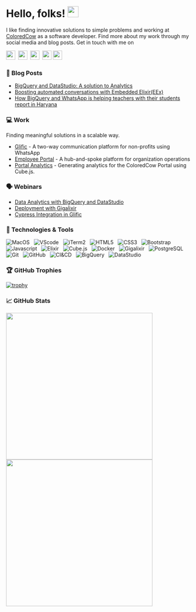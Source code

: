 # Hello, folks! <img src="https://raw.githubusercontent.com/MartinHeinz/MartinHeinz/master/wave.gif" width="30px">

I like finding innovative solutions to simple problems and working at <a href="https://coloredcow.com?utm_source=github&utm_medium=AkhileshNegi">ColoredCow</a> as a software developer. Find more about my work through my social media and blog posts.
Get in touch with me on

<a href="https://twitter.com/negi_akhilesh3"><img height="25" width="25" src="https://cdn.jsdelivr.net/npm/simple-icons@v3/icons/twitter.svg"></a>&nbsp;
<a href="https://discordapp.com/users/akhilesh#8614"><img height="25" width="25" src="https://cdn.jsdelivr.net/npm/simple-icons@v3/icons/discord.svg"></a>&nbsp;
<a href="https://instagram.com/negi_akhilesh3"><img height="25" width="25" src="https://cdn.jsdelivr.net/npm/simple-icons@v3/icons/instagram.svg"></a>&nbsp;
<a href="https://www.linkedin.com/in/NegiAkhilesh/"><img height="25" width="25" src="https://cdn.jsdelivr.net/npm/simple-icons@v3/icons/linkedin.svg"></a>
<a href="mailto:akhilesh.negi@coloredcow.com"><img height="25" width="25" src="https://cdn.jsdelivr.net/npm/simple-icons@v3/icons/gmail.svg"></a>


### :newspaper: Blog Posts

- [BigQuery and DataStudio: A solution to Analytics](https://coloredcow.com/bigquery-and-datastudio-a-solution-to-analytics)
- [Boosting automated conversations with Embedded Elixir(EEx)](https://coloredcow.com/boosting-automated-conversations-with-eex)
- [How BigQuery and WhatsApp is helping teachers with their students report in Haryana](https://glific.org/how-bigquery-and-whatsapp-is-helping-teachers-with-their-students-report-in-haryana)


### :computer: Work

Finding meaningful solutions in a scalable way.

- [Glific](https://glific.org) - A two-way communication platform for non-profits using WhatsApp
- [Employee Portal](https://github.com/ColoredCow/portal) - A hub-and-spoke platform for organization operations
- [Portal Analytics](https://github.com/ColoredCow/portal-analytics) - Generating analytics for the ColoredCow Portal using Cube.js.


### 🗣️ Webinars

- [Data Analytics with BigQuery and DataStudio](https://www.youtube.com/watch?v=txdrTLgchvs&list=PLn1_vUUOj6IHS9S84qbc0-cIjXeB-KBiN&index=5)
- [Deployment with Gigalixir](https://www.youtube.com/watch?v=txdrTLgchvs&list=PLn1_vUUOj6IHS9S84qbc0-cIjXeB-KBiN&index=5)
- [Cypress Integration in Glific](https://www.youtube.com/watch?v=xve1LDH7vxw&list=PLn1_vUUOj6IHS9S84qbc0-cIjXeB-KBiN&index=6)

### 🔧 Technologies & Tools

![MacOS](https://img.shields.io/badge/-MacOS-black?logo=Apple&style=social)&nbsp;&nbsp;
![VScode](https://img.shields.io/badge/-VScode-black?logo=visual-studio-code&style=social)&nbsp;&nbsp;
![iTerm2](https://img.shields.io/badge/-iTerm2-black?logo=Apple&style=social)&nbsp;&nbsp;
![HTML5](https://img.shields.io/badge/-HTML5-black?logo=html5&style=social)&nbsp;&nbsp;
![CSS3](https://img.shields.io/badge/-CSS3-black?logo=css3&style=social)&nbsp;&nbsp;
![Bootstrap](https://img.shields.io/badge/-Bootstrap-black?logo=bootstrap&style=social)&nbsp;&nbsp;
![Javascript](https://img.shields.io/badge/-Javascript-black?logo=javascript&style=social&logoColor=yellow)&nbsp;&nbsp;
![Elixir](https://img.shields.io/badge/-Elixir-black?logo=elixir&style=social)&nbsp;&nbsp;
![Cube.js](https://img.shields.io/badge/-Cube.js-black?logo=nintendogamecube&style=social)&nbsp;&nbsp;
![Docker](https://img.shields.io/badge/-Docker-black?logo=docker&style=social)&nbsp;&nbsp;
![Gigalixir](https://img.shields.io/badge/-Gigalixir-black?logo=Gatsby&style=social&logoColor=grey)&nbsp;&nbsp;
![PostgreSQL](https://img.shields.io/badge/-PostgreSQL-black?logo=postgresql&style=social&logoColor=blue)&nbsp;&nbsp;
![Git](https://img.shields.io/badge/-Git-black?logo=git&style=social)&nbsp;&nbsp;
![GitHub](https://img.shields.io/badge/-GitHub-black?logo=github&style=social)&nbsp;&nbsp;
![CI&CD](https://img.shields.io/badge/-CI&CD-black?logo=githubactions&style=social&logoColor=black)&nbsp;&nbsp;
![BigQuery](https://img.shields.io/badge/-BigQuery-black?logo=googlecloud&style=social)&nbsp;&nbsp;
![DataStudio](https://img.shields.io/badge/-DataStudio-black?logo=googleanalytics&style=social)&nbsp;&nbsp;
<!-- ![Laravel](https://img.shields.io/badge/-Laravel-black?logo=laravel&style=social)&nbsp;&nbsp; -->

### 🏆 GitHub Trophies

[![trophy](https://github-profile-trophy.vercel.app/?username=AkhileshNegi)](https://github.com/AkhileshNegi/github-profile-trophy)


### &#x1f4c8; GitHub Stats
<p align = "left">
  <img src = "https://github-readme-stats.vercel.app/api?username=AkhileshNegi&show_icons=true&theme=vue" width = 400>
  <img src = "https://github-readme-streak-stats.herokuapp.com?user=AkhileshNegi" width = 400>
</p>


